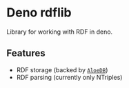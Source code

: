 # Deno rdflib

Library for working with RDF in deno.

## Features

- RDF storage (backed by [`AloeDB`](https://github.com/Kirlovon/AloeDB))
- RDF parsing (currently only NTriples)
